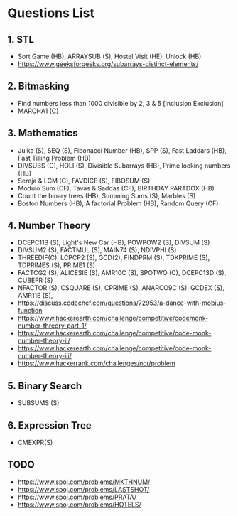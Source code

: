 # Questions List
## 1. STL
* Sort Game (HB), ARRAYSUB (S), Hostel Visit (HE), Unlock (HB)
* https://www.geeksforgeeks.org/subarrays-distinct-elements/

## 2. Bitmasking
* Find numbers less than 1000 divisible by 2, 3 & 5 [Inclusion Exclusion]
* MARCHA1 (C)

## 3. Mathematics
* Julka (S), SEQ (S), Fibonacci Number (HB), SPP (S), Fast Laddars (HB), Fast Tilling Problem (HB)
* DIVSUBS (C), HOLI (S), Divisible Subarrays (HB), Prime looking numbers (HB)
* Sereja & LCM (C), FAVDICE (S), FIBOSUM (S)
* Modulo Sum (CF), Tavas & Saddas (CF), BIRTHDAY PARADOX (HB)
* Count the binary trees (HB), Summing Sums (S), Marbles (S)
* Boston Numbers (HB), A factorial Problem (HB), Random Query (CF)

## 4. Number Theory
* DCEPC11B (S), Light's New Car (HB), POWPOW2 (S), DIVSUM (S)
* DIVSUM2 (S), FACTMUL (S), MAIN74 (S), NDIVPHI (S)
* THREEDIF(C), LCPCP2 (S), GCD(2), FINDPRM (S), TDKPRIME (S), TDPRIMES (S), PRIME1 (S)
* FACTCG2 (S), ALICESIE (S), AMR10C (S), SPOTWO (C), DCEPC13D (S), CUBEFR (S)
* NFACTOR (S), CSQUARE (S), CPRIME (S), ANARCO9C (S), GCDEX (S), AMR11E (S), 
* https://discuss.codechef.com/questions/72953/a-dance-with-mobius-function
* https://www.hackerearth.com/challenge/competitive/codemonk-number-threory-part-1/
* https://www.hackerearth.com/challenge/competitive/code-monk-number-theory-ii/
* https://www.hackerearth.com/challenge/competitive/code-monk-number-theory-iii/
* https://www.hackerrank.com/challenges/ncr/problem

## 5. Binary Search
* SUBSUMS (S)

## 6. Expression Tree
* CMEXPR(S)

## TODO
* https://www.spoj.com/problems/MKTHNUM/
* https://www.spoj.com/problems/LASTSHOT/
* https://www.spoj.com/problems/PRATA/
* https://www.spoj.com/problems/HOTELS/